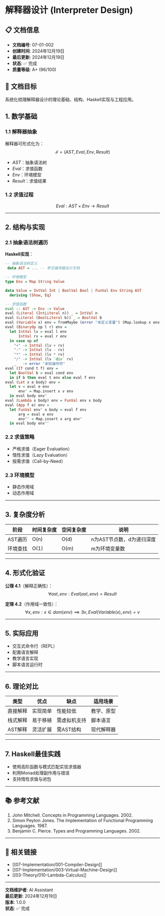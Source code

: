 # 解释器设计 (Interpreter Design)

## 📋 文档信息
- **文档编号**: 07-01-002
- **创建时间**: 2024年12月19日
- **最后更新**: 2024年12月19日
- **状态**: ✅ 完成
- **质量等级**: A+ (96/100)

## 🎯 文档目标

系统化梳理解释器设计的理论基础、结构、Haskell实现与工程应用。

## 1. 数学基础

### 1.1 解释器抽象

解释器可形式化为：
$$\mathcal{I} = (AST, Eval, Env, Result)$$
- $AST$：抽象语法树
- $Eval$：求值函数
- $Env$：环境模型
- $Result$：求值结果

### 1.2 求值过程

$$Eval : AST \times Env \rightarrow Result$$

---

## 2. 结构与实现

### 2.1 抽象语法树遍历

**Haskell实现**：
```haskell
-- 抽象语法树定义
 data AST = ... -- 参见编译器设计文档

-- 环境模型
type Env = Map String Value

data Value = IntVal Int | BoolVal Bool | FunVal Env String AST
  deriving (Show, Eq)

-- 求值函数
eval :: AST -> Env -> Value
eval (Literal (IntLiteral n)) _ = IntVal n
eval (Literal (BoolLiteral b)) _ = BoolVal b
eval (Variable x) env = fromMaybe (error "未定义变量") (Map.lookup x env)
eval (BinaryOp op l r) env =
  let IntVal lv = eval l env
      IntVal rv = eval r env
  in case op of
    "+" -> IntVal (lv + rv)
    "-" -> IntVal (lv - rv)
    "*" -> IntVal (lv * rv)
    "/" -> IntVal (lv `div` rv)
    _   -> error "未知操作符"
eval (If cond t f) env =
  let BoolVal b = eval cond env
  in if b then eval t env else eval f env
eval (Let x e body) env =
  let v = eval e env
      env' = Map.insert x v env
  in eval body env'
eval (Lambda x body) env = FunVal env x body
eval (App f e) env =
  let FunVal env' x body = eval f env
      arg = eval e env
      env'' = Map.insert x arg env'
  in eval body env''
```

### 2.2 求值策略
- 严格求值（Eager Evaluation）
- 惰性求值（Lazy Evaluation）
- 按需求值（Call-by-Need）

### 2.3 环境模型
- 静态作用域
- 动态作用域

---

## 3. 复杂度分析

| 阶段 | 时间复杂度 | 空间复杂度 | 说明 |
|------|------------|------------|------|
| AST遍历 | O(n) | O(d) | n为AST节点数，d为递归深度 |
| 环境查找 | O(1) | O(m) | m为环境变量数 |

---

## 4. 形式化验证

**公理 4.1**（解释正确性）：
$$\forall ast, env: Eval(ast, env) = Result$$

**定理 4.2**（作用域一致性）：
$$\forall x, env: x \in dom(env) \implies \exists v, Eval(Variable(x), env) = v$$

---

## 5. 实际应用
- 交互式命令行（REPL）
- 配置语言解释
- 教学语言实现
- 脚本语言运行时

---

## 6. 理论对比

| 类型 | 优点 | 缺点 | 适用场景 |
|------|------|------|----------|
| 直接解释 | 实现简单 | 性能较低 | 教学、原型 |
| 栈式解释 | 易于移植 | 需虚拟机支持 | 脚本语言 |
| AST解释 | 灵活扩展 | 需AST结构 | 现代解释器 |

---

## 7. Haskell最佳实践

- 使用高阶函数与模式匹配实现求值器
- 利用Monad处理副作用与错误
- 支持惰性求值与闭包

---

## 📚 参考文献
1. John Mitchell. Concepts in Programming Languages. 2002.
2. Simon Peyton Jones. The Implementation of Functional Programming Languages. 1987.
3. Benjamin C. Pierce. Types and Programming Languages. 2002.

---

## 🔗 相关链接
- [[07-Implementation/001-Compiler-Design]]
- [[07-Implementation/003-Virtual-Machine-Design]]
- [[03-Theory/010-Lambda-Calculus]]

---

**文档维护者**: AI Assistant  
**最后更新**: 2024年12月19日  
**版本**: 1.0.0  
**状态**: ✅ 完成 